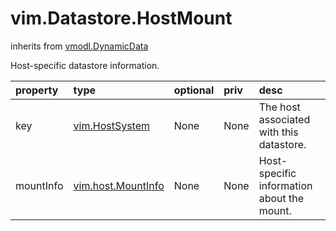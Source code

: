 vim.Datastore.HostMount
=======================
inherits from [vmodl.DynamicData](docs/vmodl.DynamicData.md)


Host-specific datastore information.

| property | type | optional | priv | desc |
|:---------|:-----|:---------|:-----|:-----|
| key | [vim.HostSystem](vim.HostSystem.md "vim.HostSystem") | None | None | The host associated with this datastore. |
| mountInfo | [vim.host.MountInfo](vim.host.MountInfo.md "vim.host.MountInfo") | None | None | Host-specific information about the mount. |


